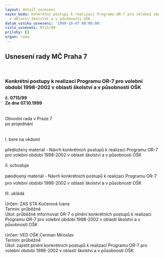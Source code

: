 ```yaml
---
layout: detail_usneseni
nazev_bodu: Konkrétní postupy k realizaci Programu OR-7 pro volební období 1998-2002
  v oblasti školství a v působnosti OŠK
datum_vzniku_usneseni: '1999-10-07 00:00:00'
cislo_usneseni: 0715/99
prilohy: []
organ: rada
---
```

<div id="ucUsn_pList" class="usn">
	<span><h2>Usnesení rady MČ Praha 7 </h2>
<br></span><div class="standBody">
<span><h3>Konkrétní postupy k realizaci Programu OR-7 pro volební období 1998-2002 v oblasti školství a v působnosti OŠK</h3></span><div class="center">
		<strong>č. 0715/99</strong><br>
	</div>
<div class="center">
		<strong>Ze dne 07.10.1999</strong><br><br>
	</div>
<br>Obvodní rada v Praze 7<br>po projednání<br><br><br>I.	bere na vědomí<br><br> předložený materiál - Návrh konkrétních postupů k realizaci Programu OR-7 pro volební období 1998-2002 v oblasti školství a v působnosti OŠK<br><br>II.	schvaluje <br><br>pøedloený materiál - Návrh konkrétních postupů k realizaci Programu OR-7 pro volební období 1998-2002 v oblasti školství a v působnosti OŠK<br><br>III.	ukládá <br><br> Určen:	     	ZAS STA Kučerová Ivana<br>Termín: průběžně<br>Úkol:	průběžně informovat OR-7 o plnění  konkrétních postupů k realizaci Programu OR-7 pro volební období 1998-2002 v oblasti školství a v působnosti OŠK<br> <br> Určen:	     	VED OŠK Cerman Miroslav<br>Termín: průběžně<br>Úkol:	zajistit plnění konkrétních postupů k realizaci Programu OR-7 pro volební období 1998-2002 v oblasti školství a v působnosti OŠK<br>
</div>
</div>